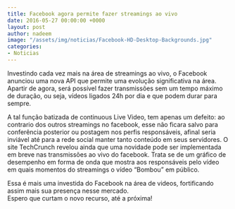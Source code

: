 ```yaml
---
title: Facebook agora permite fazer streamings ao vivo
date: 2016-05-27 00:00:00 +0000
layout: post
author: nadeem
image: "/assets/img/noticias/Facebook-HD-Desktop-Backgrounds.jpg"
categories:
- Noticias
---
```


Investindo cada vez mais na área de streamings ao vivo, o Facebook anunciou uma nova API que permite uma evolução significativa na área. 
Apartir de agora, será possível fazer transmissões sem um tempo máximo de duração, ou seja, vídeos ligados 24h por dia e que podem durar para sempre.

A tal função batizada de continuous Live Video, tem apenas um defeito: ao contrario dos outros streamings no facebook, esse não ficara salvo para conferência posterior ou postagem nos perfis responsáveis, afinal seria inviável até para a rede social manter tanto conteúdo em seus servidores.
O site TechCrunch revelou ainda que uma novidade pode ser implementada em breve nas transmissões ao vivo do facebook. 
Trata se de um gráfico de desempenho em forma de onda que mostra aos responsáveis pelo vídeo em quais momentos do streamings o vídeo “Bombou” em público.

Essa é mais uma investida do Facebook na área de videos, fortificando assim mais sua presença nesse mercado.<br>
Espero que curtam o novo recurso, até a próxima!